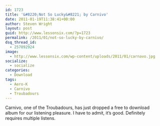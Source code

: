 ```yaml
---
id: 1723
title: '&#8220;Not So Lucky&#8221; by Carnivo'
date: 2011-01-19T11:38:41+00:00
author: Steven Wright
layout: post
guid: http://www.lessonsix.com/?p=1723
permalink: /2011/01/not-so-lucky-by-carnivo/
dsq_thread_id:
  - 257892924
image:
  - http://www.lessonsix.com/wp-content/uploads/2011/01/carnavo.jpg
socialize:
  - socialize
categories:
  - Download
tags:
  - Aero-K
  - Carnivo
  - Troubadours
---
```

Carnivo, one of the Troubadours, has just dropped a free to download album for our listening pleasure. I have to admit, it&#8217;s good. Definitely requires multiple listens.

</object>